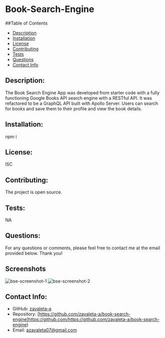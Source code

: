 # Book-Search-Engine

  ##Table of Contents
  - [Description](#description)
  - [Installation](#installation)
  - [License](#license)
  - [Contributing](#contributing)
  - [Tests](#tests)
  - [Questions](#questions)
  - [Contact Info](#contact-info)

  ## Description:
  The Book Search Engine App was developed from starter code with a fully functioning Google Books API search engine with a RESTful API.  It was refactored to be a GraphQL API built with Apollo Server.  Users can search for books and save them to their profile and view the book details.

  ## Installation:
  npm i
 

  ## License:
  ISC

  ## Contributing:
  The project is open source.

  ## Tests:
  NA

  ## Questions:
  For any questions or comments, please feel free to contact me at the email provided below.  Thank you!
  
  ## Screenshots
  ![bse-screenshot-1](https://user-images.githubusercontent.com/84590140/149686749-58b9ab49-b5e1-4046-bfc6-e578099fb844.jpg)
  ![bse-screenshot-2](https://user-images.githubusercontent.com/84590140/149686736-eca7055c-3aee-44b7-8465-2c74d2612e4e.jpg)


  
  ## Contact Info:
  - GitHub: [zavaleta-a](https://github.com/zavaleta-a)
  - Repository: [https://github.com/zavaleta-a/book-search-engine]https://github.com/https://github.com/zavaleta-a/book-search-engine)
  - Email: azavaleta07@gmail.com
